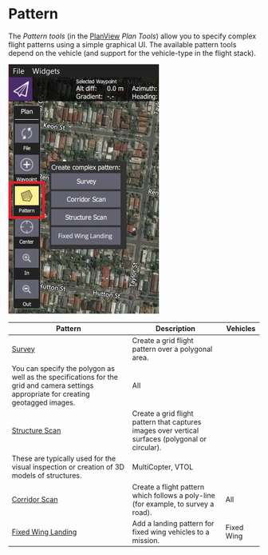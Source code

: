 # Pattern

The *Pattern tools* (in the [PlanView](../PlanView/PlanView.md) *Plan Tools*) allow you to specify complex flight patterns using a simple graphical UI. The available pattern tools depend on the vehicle (and support for the vehicle-type in the flight stack).

![Pattern Tool (Plan Tools)](../../assets/plan/pattern/pattern_tool.jpg)

| Pattern                                                         | Description                                                                                                                                                                                     | Vehicles          |
| --------------------------------------------------------------- | ----------------------------------------------------------------------------------------------------------------------------------------------------------------------------------------------- | ----------------- |
| [Survey](../PlanView/pattern_survey.md)                         | Create a grid flight pattern over a polygonal area.   
You can specify the polygon as well as the specifications for the grid and camera settings appropriate for creating geotagged images.    | All               |
| [Structure Scan](../PlanView/pattern_structure_scan_v2.md)      | Create a grid flight pattern that captures images over vertical surfaces (polygonal or circular).   
These are typically used for the visual inspection or creation of 3D models of structures. | MultiCopter, VTOL |
| [Corridor Scan](../PlanView/pattern_corridor_scan.md)           | Create a flight pattern which follows a poly-line (for example, to survey a road).                                                                                                              | All               |
| [Fixed Wing Landing](../PlanView/pattern_fixed_wing_landing.md) | Add a landing pattern for fixed wing vehicles to a mission.                                                                                                                                     | Fixed Wing        |